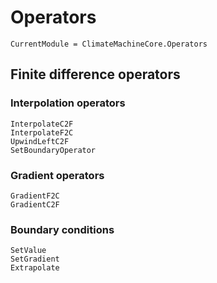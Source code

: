 # Operators

```@meta
CurrentModule = ClimateMachineCore.Operators
```

## Finite difference operators

### Interpolation operators

```@docs
InterpolateC2F
InterpolateF2C
UpwindLeftC2F
SetBoundaryOperator
```

### Gradient operators

```@docs
GradientF2C
GradientC2F
```

### Boundary conditions

```@docs
SetValue
SetGradient
Extrapolate
```
